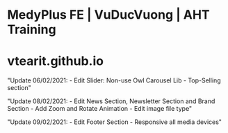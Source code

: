 # MedyPlus FE | VuDucVuong | AHT Training
# vtearit.github.io

"Update 06/02/2021: 
    - Edit Slider: Non-use Owl Carousel Lib
    - Top-Selling section"

"Update 08/02/2021:
    - Edit News Section, Newsletter Section and Brand Section
    - Add Zoom and Rotate Animation
    - Edit image file type"

"Update 09/02/2021:
    - Edit Footer Section
    - Responsive all media devices"